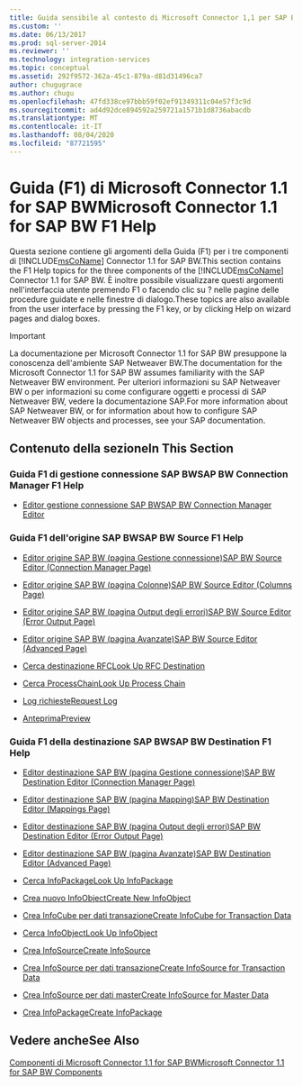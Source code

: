 ```yaml
---
title: Guida sensibile al contesto di Microsoft Connector 1,1 per SAP BW | Microsoft Docs
ms.custom: ''
ms.date: 06/13/2017
ms.prod: sql-server-2014
ms.reviewer: ''
ms.technology: integration-services
ms.topic: conceptual
ms.assetid: 292f9572-362a-45c1-879a-d81d31496ca7
author: chugugrace
ms.author: chugu
ms.openlocfilehash: 47fd338ce97bbb59f02ef91349311c04e57f3c9d
ms.sourcegitcommit: ad4d92dce894592a259721a1571b1d8736abacdb
ms.translationtype: MT
ms.contentlocale: it-IT
ms.lasthandoff: 08/04/2020
ms.locfileid: "87721595"
---
```

# <a name="microsoft-connector-11-for-sap-bw-f1-help"></a><span data-ttu-id="b4662-102">Guida (F1) di Microsoft Connector 1.1 for SAP BW</span><span class="sxs-lookup"><span data-stu-id="b4662-102">Microsoft Connector 1.1 for SAP BW F1 Help</span></span>
  <span data-ttu-id="b4662-103">Questa sezione contiene gli argomenti della Guida (F1) per i tre componenti di [!INCLUDE[msCoName](../includes/msconame-md.md)] Connector 1.1 for SAP BW.</span><span class="sxs-lookup"><span data-stu-id="b4662-103">This section contains the F1 Help topics for the three components of the [!INCLUDE[msCoName](../includes/msconame-md.md)] Connector 1.1 for SAP BW.</span></span> <span data-ttu-id="b4662-104">È inoltre possibile visualizzare questi argomenti nell'interfaccia utente premendo F1 o facendo clic su ? nelle pagine delle procedure guidate e nelle finestre di dialogo.</span><span class="sxs-lookup"><span data-stu-id="b4662-104">These topics are also available from the user interface by pressing the F1 key, or by clicking Help on wizard pages and dialog boxes.</span></span>  
  
> [!IMPORTANT]  
>  <span data-ttu-id="b4662-105">La documentazione per Microsoft Connector 1.1 for SAP BW presuppone la conoscenza dell'ambiente SAP Netweaver BW.</span><span class="sxs-lookup"><span data-stu-id="b4662-105">The documentation for the Microsoft Connector 1.1 for SAP BW assumes familiarity with the SAP Netweaver BW environment.</span></span> <span data-ttu-id="b4662-106">Per ulteriori informazioni su SAP Netweaver BW o per informazioni su come configurare oggetti e processi di SAP Netweaver BW, vedere la documentazione SAP.</span><span class="sxs-lookup"><span data-stu-id="b4662-106">For more information about SAP Netweaver BW, or for information about how to configure SAP Netweaver BW objects and processes, see your SAP documentation.</span></span>  
  
## <a name="in-this-section"></a><span data-ttu-id="b4662-107">Contenuto della sezione</span><span class="sxs-lookup"><span data-stu-id="b4662-107">In This Section</span></span>  
  
### <a name="sap-bw-connection-manager-f1-help"></a><span data-ttu-id="b4662-108">Guida F1 di gestione connessione SAP BW</span><span class="sxs-lookup"><span data-stu-id="b4662-108">SAP BW Connection Manager F1 Help</span></span>  
  
-   [<span data-ttu-id="b4662-109">Editor gestione connessione SAP BW</span><span class="sxs-lookup"><span data-stu-id="b4662-109">SAP BW Connection Manager Editor</span></span>](sap-bw-connection-manager-editor.md)  
  
### <a name="sap-bw-source-f1-help"></a><span data-ttu-id="b4662-110">Guida F1 dell'origine SAP BW</span><span class="sxs-lookup"><span data-stu-id="b4662-110">SAP BW Source F1 Help</span></span>  
  
-   [<span data-ttu-id="b4662-111">Editor origine SAP BW &#40;pagina Gestione connessione&#41;</span><span class="sxs-lookup"><span data-stu-id="b4662-111">SAP BW Source Editor &#40;Connection Manager Page&#41;</span></span>](data-flow/sap-bw-source-editor-connection-manager-page.md)  
  
-   [<span data-ttu-id="b4662-112">Editor origine SAP BW &#40;pagina Colonne&#41;</span><span class="sxs-lookup"><span data-stu-id="b4662-112">SAP BW Source Editor &#40;Columns Page&#41;</span></span>](data-flow/sap-bw-source-editor-columns-page.md)  
  
-   [<span data-ttu-id="b4662-113">Editor origine SAP BW &#40;pagina Output degli errori&#41;</span><span class="sxs-lookup"><span data-stu-id="b4662-113">SAP BW Source Editor &#40;Error Output Page&#41;</span></span>](data-flow/sap-bw-source-editor-error-output-page.md)  
  
-   [<span data-ttu-id="b4662-114">Editor origine SAP BW &#40;pagina Avanzate&#41;</span><span class="sxs-lookup"><span data-stu-id="b4662-114">SAP BW Source Editor &#40;Advanced Page&#41;</span></span>](data-flow/sap-bw-source-editor-advanced-page.md)  
  
-   [<span data-ttu-id="b4662-115">Cerca destinazione RFC</span><span class="sxs-lookup"><span data-stu-id="b4662-115">Look Up RFC Destination</span></span>](data-flow/look-up-rfc-destination.md)  
  
-   [<span data-ttu-id="b4662-116">Cerca ProcessChain</span><span class="sxs-lookup"><span data-stu-id="b4662-116">Look Up Process Chain</span></span>](data-flow/look-up-process-chain.md)  
  
-   [<span data-ttu-id="b4662-117">Log richieste</span><span class="sxs-lookup"><span data-stu-id="b4662-117">Request Log</span></span>](data-flow/request-log.md)  
  
-   [<span data-ttu-id="b4662-118">Anteprima</span><span class="sxs-lookup"><span data-stu-id="b4662-118">Preview</span></span>](data-flow/preview.md)  
  
### <a name="sap-bw-destination-f1-help"></a><span data-ttu-id="b4662-119">Guida F1 della destinazione SAP BW</span><span class="sxs-lookup"><span data-stu-id="b4662-119">SAP BW Destination F1 Help</span></span>  
  
-   [<span data-ttu-id="b4662-120">Editor destinazione SAP BW &#40;pagina Gestione connessione&#41;</span><span class="sxs-lookup"><span data-stu-id="b4662-120">SAP BW Destination Editor &#40;Connection Manager Page&#41;</span></span>](data-flow/sap-bw-destination-editor-connection-manager-page.md)  
  
-   [<span data-ttu-id="b4662-121">Editor destinazione SAP BW &#40;pagina Mapping&#41;</span><span class="sxs-lookup"><span data-stu-id="b4662-121">SAP BW Destination Editor &#40;Mappings Page&#41;</span></span>](data-flow/sap-bw-destination-editor-mappings-page.md)  
  
-   [<span data-ttu-id="b4662-122">Editor destinazione SAP BW &#40;pagina Output degli errori&#41;</span><span class="sxs-lookup"><span data-stu-id="b4662-122">SAP BW Destination Editor &#40;Error Output Page&#41;</span></span>](data-flow/sap-bw-destination-editor-error-output-page.md)  
  
-   [<span data-ttu-id="b4662-123">Editor destinazione SAP BW &#40;pagina Avanzate&#41;</span><span class="sxs-lookup"><span data-stu-id="b4662-123">SAP BW Destination Editor &#40;Advanced Page&#41;</span></span>](data-flow/sap-bw-destination-editor-advanced-page.md)  
  
-   [<span data-ttu-id="b4662-124">Cerca InfoPackage</span><span class="sxs-lookup"><span data-stu-id="b4662-124">Look Up InfoPackage</span></span>](data-flow/look-up-infopackage.md)  
  
-   [<span data-ttu-id="b4662-125">Crea nuovo InfoObject</span><span class="sxs-lookup"><span data-stu-id="b4662-125">Create New InfoObject</span></span>](data-flow/create-new-infoobject.md)  
  
-   [<span data-ttu-id="b4662-126">Crea InfoCube per dati transazione</span><span class="sxs-lookup"><span data-stu-id="b4662-126">Create InfoCube for Transaction Data</span></span>](data-flow/create-infocube-for-transaction-data.md)  
  
-   [<span data-ttu-id="b4662-127">Cerca InfoObject</span><span class="sxs-lookup"><span data-stu-id="b4662-127">Look Up InfoObject</span></span>](data-flow/look-up-infoobject.md)  
  
-   [<span data-ttu-id="b4662-128">Crea InfoSource</span><span class="sxs-lookup"><span data-stu-id="b4662-128">Create InfoSource</span></span>](data-flow/create-infosource.md)  
  
-   [<span data-ttu-id="b4662-129">Crea InfoSource per dati transazione</span><span class="sxs-lookup"><span data-stu-id="b4662-129">Create InfoSource for Transaction Data</span></span>](data-flow/create-infosource-for-transaction-data.md)  
  
-   [<span data-ttu-id="b4662-130">Crea InfoSource per dati master</span><span class="sxs-lookup"><span data-stu-id="b4662-130">Create InfoSource for Master Data</span></span>](data-flow/create-infosource-for-master-data.md)  
  
-   [<span data-ttu-id="b4662-131">Crea InfoPackage</span><span class="sxs-lookup"><span data-stu-id="b4662-131">Create InfoPackage</span></span>](data-flow/create-infopackage.md)  
  
## <a name="see-also"></a><span data-ttu-id="b4662-132">Vedere anche</span><span class="sxs-lookup"><span data-stu-id="b4662-132">See Also</span></span>  
 [<span data-ttu-id="b4662-133">Componenti di Microsoft Connector 1.1 for SAP BW</span><span class="sxs-lookup"><span data-stu-id="b4662-133">Microsoft Connector 1.1 for SAP BW Components</span></span>](microsoft-connector-for-sap-bw-components.md)  
  
  
